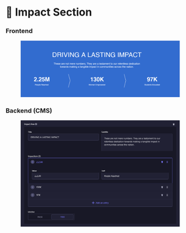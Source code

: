 # 📎 Impact Section

### **Frontend**

<figure><img src="../../.gitbook/assets/impact-section.png" alt=""><figcaption></figcaption></figure>

### Backend (CMS)

<figure><img src="../../.gitbook/assets/impact-section-cms.png" alt=""><figcaption></figcaption></figure>
